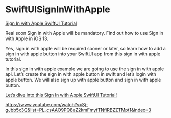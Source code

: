 # SwiftUISignInWithApple

[Sign In with Apple SwiftUI Tutorial](https://www.youtube.com/watch?v=Sj-gJbb5x3Q&list=PL_csAAO9PQ8aZ2kmFmyfTNfiRBZZTMpt1&index=3)

Real soon Sign in with Apple will be mandatory. Find out how to use Sign in with Apple in iOS 13.

Yes, sign in with apple will be required sooner or later, so learn how to add a sign in with apple button into your SwiftUI app from this sign in with apple tutorial. 

In this sign in with apple example we are going to use the sign in with apple api. Let’s create the sign in with apple button in swift and let’s login with apple button. We will also sign up with apple button and sign in with apple button.

[Let’s dive into this Sign In with Apple SwiftUI Tutorial!](https://www.youtube.com/watch?v=Sj-gJbb5x3Q&list=PL_csAAO9PQ8aZ2kmFmyfTNfiRBZZTMpt1&index=3)

https://www.youtube.com/watch?v=Sj-gJbb5x3Q&list=PL_csAAO9PQ8aZ2kmFmyfTNfiRBZZTMpt1&index=3
